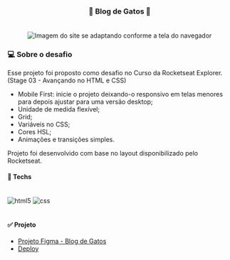 <h3 align="center"> 
	🚀 Blog de Gatos 🚀 
    <br></br>
</h3>

<p align="center" style="display: flex; align-items: flex-start; justify-content: center">
  <img alt="Imagem do site se adaptando conforme a tela do navegador" title="Blog de Gatos" src="./assets/readme.gif">
</p>  

### 💻 Sobre o desafio

Esse projeto foi proposto como desafio no Curso da Rocketseat Explorer. (Stage 03 - Avançando no HTML e CSS) 
- Mobile First: inicie o projeto deixando-o responsivo em telas menores para depois ajustar para uma versão desktop;
- Unidade de medida flexível;
- Grid;
- Variáveis no CSS;
- Cores HSL;
- Animações e transições simples.

Projeto foi desenvolvido com base no layout disponibilizado pelo Rocketseat.

#### 🚀 Techs

<div style="display: inline_block"><br/>
  <img align="center" alt="html5" src="https://img.shields.io/badge/HTML5-E34F26?style=for-the-badge&logo=html5&logoColor=white" />
  <img align="center" alt="css" src="https://img.shields.io/badge/CSS3-1572B6?style=for-the-badge&logo=css3&logoColor=white" />
</div><br/>

#### ✅ Projeto 

- [Projeto Figma - Blog de Gatos](https://www.figma.com/community/file/1256354927622258124/Blog-de-Gatos-%E2%80%A2-Desafio-Explorer)
- [Deploy](https://felipepinheiroo.github.io/space-cream/)
 